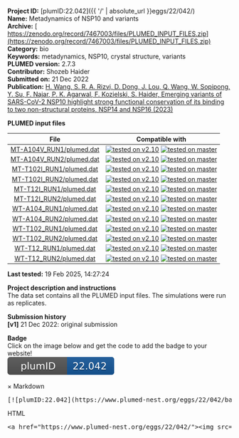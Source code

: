 **Project ID:** [plumID:22.042]({{ '/' | absolute_url }}eggs/22/042/)  
**Name:**  Metadynamics of NSP10 and variants  
**Archive:** [ https://zenodo.org/record/7467003/files/PLUMED_INPUT_FILES.zip](https://zenodo.org/record/7467003/files/PLUMED_INPUT_FILES.zip)  
**Category:**  bio  
**Keywords:**  metadynamics, NSP10, crystal structure, variants  
**PLUMED version:**  2.7.3  
**Contributor:**  Shozeb Haider  
**Submitted on:** 21 Dec 2022  
**Publication:** [H. Wang, S. R. A. Rizvi, D. Dong, J. Lou, Q. Wang, W. Sopipong, Y. Su, F. Najar, P. K. Agarwal, F. Kozielski, S. Haider, Emerging variants of SARS-CoV-2 NSP10 highlight strong functional conservation of its binding to two non-structural proteins, NSP14 and NSP16 (2023)](http://dx.doi.org/10.7554/eLife.87884.2)  
  
**PLUMED input files**  
  
| File     | Compatible with |  
|:--------:|:--------:|  
| [MT-A104V_RUN1/plumed.dat](./data/MT-A104V_RUN1/plumed.dat.md) |  [![tested on v2.10](https://img.shields.io/badge/v2.10-passing-green.svg)](data/MT-A104V_RUN1/plumed.dat.plumed.stderr) [![tested on master](https://img.shields.io/badge/master-passing-green.svg)](data/MT-A104V_RUN1/plumed.dat.plumed_master.stderr) |  
| [MT-A104V_RUN2/plumed.dat](./data/MT-A104V_RUN2/plumed.dat.md) |  [![tested on v2.10](https://img.shields.io/badge/v2.10-passing-green.svg)](data/MT-A104V_RUN2/plumed.dat.plumed.stderr) [![tested on master](https://img.shields.io/badge/master-passing-green.svg)](data/MT-A104V_RUN2/plumed.dat.plumed_master.stderr) |  
| [MT-T102I_RUN1/plumed.dat](./data/MT-T102I_RUN1/plumed.dat.md) |  [![tested on v2.10](https://img.shields.io/badge/v2.10-passing-green.svg)](data/MT-T102I_RUN1/plumed.dat.plumed.stderr) [![tested on master](https://img.shields.io/badge/master-passing-green.svg)](data/MT-T102I_RUN1/plumed.dat.plumed_master.stderr) |  
| [MT-T102I_RUN2/plumed.dat](./data/MT-T102I_RUN2/plumed.dat.md) |  [![tested on v2.10](https://img.shields.io/badge/v2.10-passing-green.svg)](data/MT-T102I_RUN2/plumed.dat.plumed.stderr) [![tested on master](https://img.shields.io/badge/master-passing-green.svg)](data/MT-T102I_RUN2/plumed.dat.plumed_master.stderr) |  
| [MT-T12I_RUN1/plumed.dat](./data/MT-T12I_RUN1/plumed.dat.md) |  [![tested on v2.10](https://img.shields.io/badge/v2.10-passing-green.svg)](data/MT-T12I_RUN1/plumed.dat.plumed.stderr) [![tested on master](https://img.shields.io/badge/master-passing-green.svg)](data/MT-T12I_RUN1/plumed.dat.plumed_master.stderr) |  
| [MT-T12I_RUN2/plumed.dat](./data/MT-T12I_RUN2/plumed.dat.md) |  [![tested on v2.10](https://img.shields.io/badge/v2.10-passing-green.svg)](data/MT-T12I_RUN2/plumed.dat.plumed.stderr) [![tested on master](https://img.shields.io/badge/master-passing-green.svg)](data/MT-T12I_RUN2/plumed.dat.plumed_master.stderr) |  
| [WT-A104_RUN1/plumed.dat](./data/WT-A104_RUN1/plumed.dat.md) |  [![tested on v2.10](https://img.shields.io/badge/v2.10-passing-green.svg)](data/WT-A104_RUN1/plumed.dat.plumed.stderr) [![tested on master](https://img.shields.io/badge/master-passing-green.svg)](data/WT-A104_RUN1/plumed.dat.plumed_master.stderr) |  
| [WT-A104_RUN2/plumed.dat](./data/WT-A104_RUN2/plumed.dat.md) |  [![tested on v2.10](https://img.shields.io/badge/v2.10-passing-green.svg)](data/WT-A104_RUN2/plumed.dat.plumed.stderr) [![tested on master](https://img.shields.io/badge/master-passing-green.svg)](data/WT-A104_RUN2/plumed.dat.plumed_master.stderr) |  
| [WT-T102_RUN1/plumed.dat](./data/WT-T102_RUN1/plumed.dat.md) |  [![tested on v2.10](https://img.shields.io/badge/v2.10-passing-green.svg)](data/WT-T102_RUN1/plumed.dat.plumed.stderr) [![tested on master](https://img.shields.io/badge/master-passing-green.svg)](data/WT-T102_RUN1/plumed.dat.plumed_master.stderr) |  
| [WT-T102_RUN2/plumed.dat](./data/WT-T102_RUN2/plumed.dat.md) |  [![tested on v2.10](https://img.shields.io/badge/v2.10-passing-green.svg)](data/WT-T102_RUN2/plumed.dat.plumed.stderr) [![tested on master](https://img.shields.io/badge/master-passing-green.svg)](data/WT-T102_RUN2/plumed.dat.plumed_master.stderr) |  
| [WT-T12_RUN1/plumed.dat](./data/WT-T12_RUN1/plumed.dat.md) |  [![tested on v2.10](https://img.shields.io/badge/v2.10-passing-green.svg)](data/WT-T12_RUN1/plumed.dat.plumed.stderr) [![tested on master](https://img.shields.io/badge/master-passing-green.svg)](data/WT-T12_RUN1/plumed.dat.plumed_master.stderr) |  
| [WT-T12_RUN2/plumed.dat](./data/WT-T12_RUN2/plumed.dat.md) |  [![tested on v2.10](https://img.shields.io/badge/v2.10-passing-green.svg)](data/WT-T12_RUN2/plumed.dat.plumed.stderr) [![tested on master](https://img.shields.io/badge/master-passing-green.svg)](data/WT-T12_RUN2/plumed.dat.plumed_master.stderr) |  
  
**Last tested:**  19 Feb 2025, 14:27:24
  
**Project description and instructions**  
The data set contains all the PLUMED input files. The simulations were run as replicates.

  
**Submission history**  
**[v1]** 21 Dec 2022: original submission  
  
**Badge**  
Click on the image below and get the code to add the badge to your website!  
<img src="./badge.svg" alt="plumeDnest:22.042" id="myBtn" class="badge">
<div id="myModal" class="modal">
  <div class="modal-content">
    <span class="close">&times;</span>
    Markdown<pre>[![plumID:22.042](https://www.plumed-nest.org/eggs/22/042/badge.svg)](https://www.plumed-nest.org/eggs/22/042/)</pre>
    HTML<pre>&lt;a href="https://www.plumed-nest.org/eggs/22/042/"&gt;&lt;img src="https://www.plumed-nest.org/eggs/22/042/badge.svg" alt="plumID:22.042"&gt;&lt;/a&gt;</pre>
  </div>
</div>
